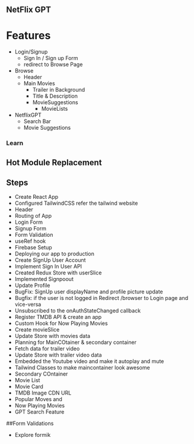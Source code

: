 ## NetFlix GPT

# Features
- Login/Signup
    - Sign In / Sign up Form
    - redirect to Browse Page
- Browse
    - Header
    - Main Movies
        - Trailer in Background
        - Title & Description
        - MovieSuggestions
            - MovieLists 
- NetflixGPT
  - Search Bar
  - Movie Suggestions



### Learn
## Hot Module Replacement


## Steps
- Create React App
- Configured TailwindCSS refer the tailwind website
- Header
- Routing of App
- Login Form
- Signup Form 
- Form Validation
- useRef hook
- Firebase Setup
- Deploying our app to production
- Create SignUp User Account
- Implement Sign In User API
- Created Redux Store with userSlice
- Implemented Signpoout
- Update Profile
- BugFix: SignUp user displayName and profile picture update
- Bugfix: if the user is not logged in Redirect /browser to Login page and vice-versa
- Unsubscribed to the onAuthStateChanged callback
- Register TMDB API & create an app
- Custom Hook for Now Playing Movies
- Create movieSlice
- Update Store with movies data
- Planning for MainCOtainer & secondary container
- Fetch data for trailer video
- Update Store with trailer video data 
- Embedded the Youtube video and make it autoplay and mute
- Tailwind Classes to make maincontainer look awesome
- Secondary COntainer
- Movie  List
- Movie Card
- TMDB Image CDN URL
- Popular Moves and 
- Now Playing Movies
- GPT Search Feature


##Form Validations
- Explore formik